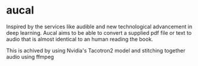 # aucal

Inspired by the services like audible and new technological advancement in deep learning. Aucal aims to be able to convert a supplied pdf file or text 
to audio that is almost identical to an human reading the book.

This is achived by using Nvidia's Tacotron2 model and stitching together audio using ffmpeg
